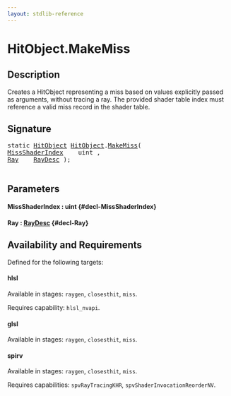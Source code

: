 ```yaml
---
layout: stdlib-reference
---
```


# HitObject\.MakeMiss

## Description

Creates a HitObject representing a miss based on values explicitly passed as arguments, without
tracing a ray. The provided shader table index must reference a valid miss record in the shader
table.




## Signature 

<pre>
<span class='code_keyword'>static</span> <a href="/stdlib-reference/types/HitObject/index" class="code_type">HitObject</a> <a href="/stdlib-reference/types/HitObject/index" class="code_type">HitObject</a>.<a href="/stdlib-reference/types/HitObject/MakeMiss">MakeMiss</a>(
<a href="/stdlib-reference/types/HitObject/MakeMiss#decl-MissShaderIndex" class="code_param">MissShaderIndex</a>    uint ,
<a href="/stdlib-reference/types/HitObject/MakeMiss#decl-Ray" class="code_param">Ray</a>    <a href="/stdlib-reference/types/RayDesc/index" class="code_type">RayDesc</a> );

</pre>

## Parameters

#### MissShaderIndex  : uint {#decl-MissShaderIndex}
#### Ray  : [RayDesc](/stdlib-reference/types/RayDesc/index) {#decl-Ray}

## Availability and Requirements

Defined for the following targets:

#### hlsl
Available in stages: `raygen`, `closesthit`, `miss`.

Requires capability: `hlsl_nvapi`.
#### glsl
Available in stages: `raygen`, `closesthit`, `miss`.

#### spirv
Available in stages: `raygen`, `closesthit`, `miss`.

Requires capabilities: `spvRayTracingKHR`, `spvShaderInvocationReorderNV`.


